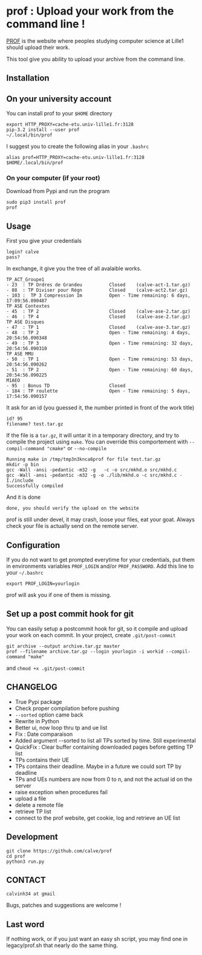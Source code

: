 prof : Upload your work from the command line !
===============================================

[PROF] is the website where peoples studying computer science at Lille1 should upload their work.

This tool give you ability to upload your archive from the command line.

## Installation

## On your university account

You can install prof to your ``$HOME`` directory

    export HTTP_PROXY=cache-etu.univ-lille1.fr:3128
    pip-3.2 install --user prof
    ~/.local/bin/prof

I suggest you to create the following alias in your ``.bashrc``

    alias prof=HTTP_PROXY=cache-etu.univ-lille1.fr:3128 $HOME/.local/bin/prof

### On your computer (if your root)

Download from Pypi and run the program

    sudo pip3 install prof
    prof

## Usage

First you give your credentials

    login? calve
    pass?


In exchange, it give you the tree of all avalaible works.

    TP_ACT_Groupe1
    - 23  : TP Ordres de Grandeu          Closed    (calve-act-1.tar.gz)
    - 88  : TP Diviser pour Régn          Closed    (calve-act2.tar.gz)
    - 103 :  TP 3 Compression Im          Open - Time remaining: 6 days, 17:09:56.090487
    TP ASE Contextes
    - 45  : TP 2                          Closed    (calve-ase-2.tar.gz)
    - 46  : TP 4                          Closed    (calve-ase-2.tar.gz)
    TP ASE Disques
    - 47  : TP 1                          Closed    (calve-ase-3.tar.gz)
    - 48  : TP 2                          Open - Time remaining: 4 days, 20:54:56.090348
    - 49  : TP 3                          Open - Time remaining: 32 days, 20:54:56.090310
    TP ASE MMU
    - 50  : TP 1                          Open - Time remaining: 53 days, 20:54:56.090262
    - 51  : TP 2                          Open - Time remaining: 60 days, 20:54:56.090225
    M1AEO
    - 95  : Bonus TD                      Closed
    - 184 : TP roulette                   Open - Time remaining: 5 days, 17:54:56.090157


It ask for an id (you guessed it, the number printed in front of the work title)

    id? 95
    filename? test.tar.gz

If the file is a ``tar.gz``, it will untar it in a temporary directory, and try to compile the project using ``make``. You can override this comportement with ``--compil-command "cmake"`` or ``--no-compile``

    Running make in /tmp/tmp3n3knca6prof for file test.tar.gz
    mkdir -p bin
    gcc -Wall -ansi -pedantic -m32 -g   -c -o src/mkhd.o src/mkhd.c
    gcc -Wall -ansi -pedantic -m32 -g -o ./lib/mkhd.o -c src/mkhd.c -I./include
    Successfully compiled

And it is done

    done, you should verify the upload on the website

prof is still under devel, it may crash, loose your files, eat your goat.
Always check your file is actually send on the remote server.

[PROF]: https://prof.fil.univ-lille1.fr


## Configuration

If you do not want to get prompted everytime for your credentials, put them in environments variables ``PROF_LOGIN`` and/or ``PROF_PASSWORD``.
Add this line to your ``~/.bashrc``

    export PROF_LOGIN=yourlogin

prof will ask you if one of them is missing.

## Set up a post commit hook for git

You can easily setup a postcommit hook for git, so it compile and upload your work on each commit.
In your project, create ``.git/post-commit``

    git archive --output archive.tar.gz master
    prof --filename archive.tar.gz --login yourlogin -i workid --compil-command "make"

and ``chmod +x .git/post-commit``

## CHANGELOG

 - True Pypi package
 - Check proper compilation before pushing
 - ``--sorted`` option came back
 - Rewrite in Python
 - Better ui, now loop thru tp and ue list
 - Fix : Date comparaison
 - Added argument --sorted to list all TPs sorted by time. Still experimental
 - QuickFix : Clear buffer containing downloaded pages before getting TP list
 - TPs contains their UE
 - TPs contains their deadline. Maybe in a future we could sort TP by deadline
 - TPs and UEs numbers are now from 0 to n, and not the actual id on the server
 - raise exception when procedures fail
 - upload a file
 - delete a remote file
 - retrieve TP list
 - connect to the prof website, get cookie, log and retrieve an UE list

## Development

    git clone https://github.com/calve/prof
    cd prof
    python3 run.py

## CONTACT

    calvinh34 at gmail

Bugs, patches and suggestions are welcome !

## Last word

If nothing work, or if you just want an easy sh script, you may find one in legacy/prof.sh that nearly do the same thing.
